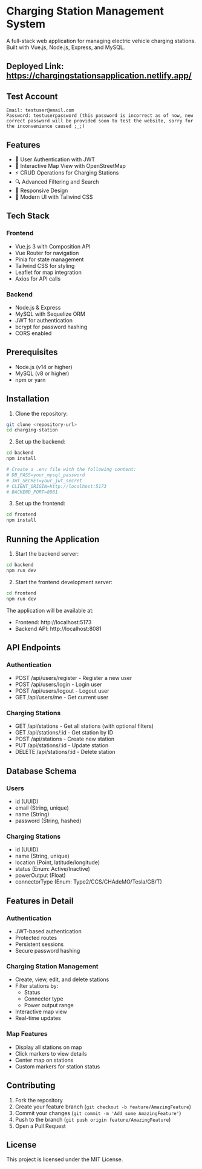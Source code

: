 # Charging Station Management System

A full-stack web application for managing electric vehicle charging stations. Built with Vue.js, Node.js, Express, and MySQL.

## Deployed Link: https://chargingstationsapplication.netlify.app/

## Test Account
```
Email: testuser@email.com
Password: testuserpassword (this password is incorrect as of now, new correct password will be provided soon to test the website, sorry for the inconvenience caused ;_;) 
```

## Features

- 🔐 User Authentication with JWT
- 📍 Interactive Map View with OpenStreetMap
- ⚡ CRUD Operations for Charging Stations
- 🔍 Advanced Filtering and Search
- 📱 Responsive Design
- 🎨 Modern UI with Tailwind CSS

## Tech Stack

### Frontend
- Vue.js 3 with Composition API
- Vue Router for navigation
- Pinia for state management
- Tailwind CSS for styling
- Leaflet for map integration
- Axios for API calls

### Backend
- Node.js & Express
- MySQL with Sequelize ORM
- JWT for authentication
- bcrypt for password hashing
- CORS enabled

## Prerequisites

- Node.js (v14 or higher)
- MySQL (v8 or higher)
- npm or yarn

## Installation

1. Clone the repository:
```bash
git clone <repository-url>
cd charging-station
```

2. Set up the backend:
```bash
cd backend
npm install

# Create a .env file with the following content:
# DB_PASS=your_mysql_password
# JWT_SECRET=your_jwt_secret
# CLIENT_ORIGIN=http://localhost:5173
# BACKEND_PORT=8081
```

3. Set up the frontend:
```bash
cd frontend
npm install
```

## Running the Application

1. Start the backend server:
```bash
cd backend
npm run dev
```

2. Start the frontend development server:
```bash
cd frontend
npm run dev
```

The application will be available at:
- Frontend: http://localhost:5173
- Backend API: http://localhost:8081

## API Endpoints

### Authentication
- POST /api/users/register - Register a new user
- POST /api/users/login - Login user
- POST /api/users/logout - Logout user
- GET /api/users/me - Get current user

### Charging Stations
- GET /api/stations - Get all stations (with optional filters)
- GET /api/stations/:id - Get station by ID
- POST /api/stations - Create new station
- PUT /api/stations/:id - Update station
- DELETE /api/stations/:id - Delete station

## Database Schema

### Users
- id (UUID)
- email (String, unique)
- name (String)
- password (String, hashed)

### Charging Stations
- id (UUID)
- name (String, unique)
- location (Point, latitude/longitude)
- status (Enum: Active/Inactive)
- powerOutput (Float)
- connectorType (Enum: Type2/CCS/CHAdeMO/Tesla/GB/T)

## Features in Detail

### Authentication
- JWT-based authentication
- Protected routes
- Persistent sessions
- Secure password hashing

### Charging Station Management
- Create, view, edit, and delete stations
- Filter stations by:
  - Status
  - Connector type
  - Power output range
- Interactive map view
- Real-time updates

### Map Features
- Display all stations on map
- Click markers to view details
- Center map on stations
- Custom markers for station status

## Contributing

1. Fork the repository
2. Create your feature branch (`git checkout -b feature/AmazingFeature`)
3. Commit your changes (`git commit -m 'Add some AmazingFeature'`)
4. Push to the branch (`git push origin feature/AmazingFeature`)
5. Open a Pull Request

## License

This project is licensed under the MIT License. 
